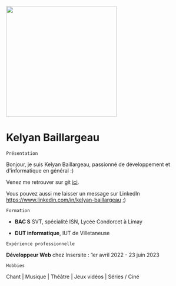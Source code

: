 <img src="https://cdn.pixabay.com/photo/2017/11/27/21/31/computer-2982270_1280.jpg" width="300">

Kelyan Baillargeau
===


`Présentation`

Bonjour, je suis Kelyan Baillargeau, passionné de développement et d'informatique en général :)

Venez me retrouver sur git [ici](https://github.com/Naylek).

Vous pouvez aussi me laisser un message sur LinkedIn
https://www.linkedin.com/in/kelyan-baillargeau ;)


`Formation`

- **BAC S** SVT, spécialité ISN, Lycée Condorcet à Limay

- **DUT informatique**, IUT de Villetaneuse


`Expérience professionnelle`

**Développeur Web** chez Insersite : 1er avril 2022 - 23 juin 2023



`Hobbies`

Chant | Musique | Théâtre | Jeux vidéos | Séries / Ciné
